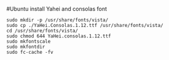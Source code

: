 #Ubuntu install Yahei and consolas font

```
sudo mkdir -p /usr/share/fonts/vista/ 
sudo cp ./YaHei.Consolas.1.12.ttf /usr/share/fonts/vista/ 
cd /usr/share/fonts/vista/ 
sudo chmod 644 YaHei.consolas.1.12.ttf
sudo mkfontscale
sudo mkfontdir
sudo fc-cache -fv
```


